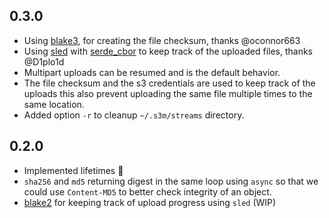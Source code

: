 ## 0.3.0
* Using [blake3](https://crates.io/crates/blake3), for creating the file checksum, thanks @oconnor663
* Using [sled](http://sled.rs/) with [serde_cbor](https://crates.io/crates/serde_cbor) to keep track of the uploaded files, thanks @D1plo1d
* Multipart uploads can be resumed and is the default behavior.
* The file checksum and the s3 credentials are used to keep track of the uploads this also prevent uploading the same file multiple times to the same location.
* Added option `-r` to cleanup `~/.s3m/streams` directory.

## 0.2.0
* Implemented lifetimes  🌱
* `sha256` and `md5` returning digest in the same loop using `async` so that we could use `Content-MD5` to better check integrity of an object.
* [blake2](https://crates.io/crates/blake2s_simd) for keeping track of upload progress using `sled` (WIP)
